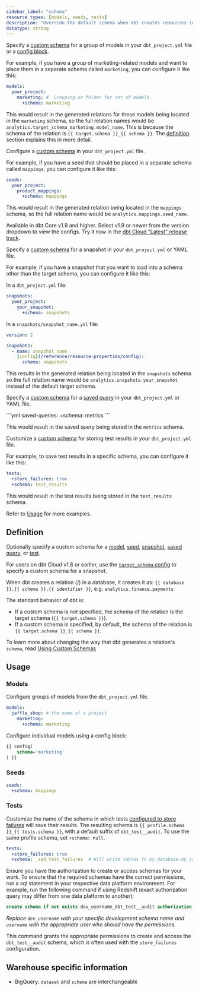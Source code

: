 ```yaml
---
sidebar_label: "schema"
resource_types: [models, seeds, tests]
description: "Override the default schema when dbt creates resources in your data platform."
datatype: string
---
```


<Tabs>
<TabItem value="model" label="Model">

Specify a [custom schema](/docs/build/custom-schemas#understanding-custom-schemas) for a group of models in your `dbt_project.yml` file or a [config block](/reference/resource-configs/schema#models). 
 
For example, if you have a group of marketing-related models and want to place them in a separate schema called `marketing`, you can configure it like this:

<File name='dbt_project.yml'>

```yml
models:
  your_project:
    marketing: #  Grouping or folder for set of models
      +schema: marketing
```
</File>


This would result in the generated relations for these models being located in the  `marketing` schema, so the full relation names would be `analytics.target_schema_marketing.model_name`. This is because the schema of the relation is `{{ target.schema }}_{{ schema }}`. The [definition](#definition) section explains this in more detail.

</TabItem>

<TabItem value="seeds" label="Seeds">

Configure a [custom schema](/docs/build/custom-schemas#understanding-custom-schemas) in your `dbt_project.yml` file. 

For example, if you have a seed that should be placed in a separate schema called `mappings`, you can configure it like this:

<File name='dbt_project.yml'>

```yml
seeds:
  your_project:
    product_mappings:
      +schema: mappings
```

This would result in the generated relation being located in the `mappings` schema, so the full relation name would be `analytics.mappings.seed_name`. 

</File>
</TabItem>

<TabItem value="snapshots" label="Snapshots">

<VersionBlock lastVersion="1.8">

Available in dbt Core v1.9 and higher. Select v1.9 or newer from the version dropdown to view the configs. Try it now in the [dbt Cloud "Latest" release track](/docs/dbt-versions/cloud-release-tracks).

</VersionBlock>

<VersionBlock firstVersion="1.9">

Specify a [custom schema](/docs/build/custom-schemas#understanding-custom-schemas) for a snapshot in your `dbt_project.yml` or YAML file.

For example, if you have a snapshot that you want to load into a schema other than the target schema, you can configure it like this:

In a `dbt_project.yml` file:

<File name='dbt_project.yml'>

```yml
snapshots:
  your_project:
    your_snapshot:
      +schema: snapshots
```
</File>

In a `snapshots/snapshot_name.yml` file:

<File name='snapshots/snapshot_name.yml'>

```yaml
version: 2

snapshots:
  - name: snapshot_name
    [config](/reference/resource-properties/config):
      schema: snapshots
```

</File>

This results in the generated relation being located in the `snapshots` schema so the full relation name would be `analytics.snapshots.your_snapshot` instead of the default target schema.

</VersionBlock>

</TabItem>

<TabItem value="saved-queries" label="Saved queries">

Specify a [custom schema](/docs/build/custom-schemas#understanding-custom-schemas) for a [saved query](/docs/build/saved-queries#parameters) in your `dbt_project.yml` or YAML file.

<File name='dbt_project.yml'>
```yml
saved-queries:
  +schema: metrics
```
</File>

This would result in the saved query being stored in the `metrics` schema.

</TabItem>

<TabItem value="tests" label="Test">

Customize a [custom schema](/docs/build/custom-schemas#understanding-custom-schemas) for storing test results in your `dbt_project.yml` file. 

For example, to save test results in a specific schema, you can configure it like this:

<File name='dbt_project.yml'>

```yml
tests:
  +store_failures: true
  +schema: test_results
```

This would result in the test results being stored in the `test_results` schema.
</File>
</TabItem>
</Tabs>

Refer to [Usage](#usage) for more examples.

## Definition
Optionally specify a custom schema for a [model](/docs/build/sql-models), [seed](/docs/build/seeds), [snapshot](/docs/build/snapshots), [saved query](/docs/build/saved-queries), or [test](/docs/build/data-tests). 

For users on dbt Cloud v1.8 or earlier, use the [`target_schema` config](/reference/resource-configs/target_schema) to specify a custom schema for a snapshot.

When dbt creates a relation (<Term id="table" />/<Term id="view" />) in a database, it creates it as: `{{ database }}.{{ schema }}.{{ identifier }}`, e.g. `analytics.finance.payments`

The standard behavior of dbt is:
* If a custom schema is _not_ specified, the schema of the relation is the target schema (`{{ target.schema }}`).
* If a custom schema is specified, by default, the schema of the relation is `{{ target.schema }}_{{ schema }}`.

To learn more about changing the way that dbt generates a relation's `schema`, read [Using Custom Schemas](/docs/build/custom-schemas)

## Usage

### Models

Configure groups of models from the `dbt_project.yml` file.

<File name='dbt_project.yml'>

```yml
models:
  jaffle_shop: # the name of a project
    marketing:
      +schema: marketing
```

</File>

Configure individual models using a config block:

<File name='models/my_model.sql'>

```sql
{{ config(
    schema='marketing'
) }}
```

</File>

### Seeds
<File name='dbt_project.yml'>

```yml
seeds:
  +schema: mappings
```

</File>

### Tests

Customize the name of the schema in which tests [configured to store failures](/reference/resource-configs/store_failures) will save their results.
The resulting schema is `{{ profile.schema }}_{{ tests.schema }}`, with a default suffix of `dbt_test__audit`.
To use the same profile schema, set `+schema: null`.

<File name='dbt_project.yml'>

```yml
tests:
  +store_failures: true
  +schema: _sad_test_failures  # Will write tables to my_database.my_schema__sad_test_failures
```

</File>

Ensure you have the authorization to create or access schemas for your work. To ensure that the required schemas have the correct permissions, run a sql statement in your respective data platform environment. For example, run the following command if using Redshift (exact authorization query may differ from one data platform to another):

```sql
create schema if not exists dev_username_dbt_test__audit authorization username;
```
_Replace `dev_username` with your specific development schema name and `username` with the appropriate user who should have the permissions._

This command grants the appropriate permissions to create and access the `dbt_test__audit` schema, which is often used with the `store_failures` configuration.

## Warehouse specific information
* BigQuery: `dataset` and `schema` are interchangeable
